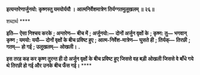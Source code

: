 **इत्यन्तरेणार्जुनयो: कृष्णस्तु यमयोर्ययौ ।** **आत्मनिर्वेशमात्रेण तिर्यग्गतमुलूखलम् ॥ २६॥** 

शब्दार्थ **** 

**इति—** **ऐसा निश्चय करके** **; अन्तरेण—** **बीच में** **; अर्जुनयो:—** **दोनों अर्जुन वृक्षों के** **; कृष्ण: तु—** **भगवान् कृष्ण** **; यमयो: ययौ—** **दोनों वृक्षों के बीच प्रविष्ट हुए** **; आत्म-निर्वेश-मात्रेण—** **घुसते ही** **; तिर्यक्—** **तिरछी** **; गतम्—** **हो गई** **; उलूखलम्—** **ओखली।** **.** 

**इस तरह कह कर कृष्ण तुरन्त ही दो अर्जुन वृक्षों के बीच प्रविष्ट हुए जिससे वह बड़ी** **ओखली जिससे वे बाँधे गये थे तिरछी हो गई और उनके बीच फँस गई।** **** 